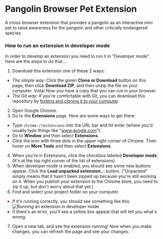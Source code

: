 
# Pangolin Browser Pet Extension
A cross-browser extension that provides a pangolin as an interactive mini pet to raise awareness for the pangolin and other critically endangered species.

### How to run an extension in developer mode
In order to develop an extension you need to run it in "Developer mode". Here are the steps to do that...

1. Download this extension one of these 2 ways:
* _The simple way:_ Click the green **Clone or Download** button on this page, then click **Download ZIP**, and then unzip the file on your computer. Voila! Now you have a copy that you can run in your browser.
* _The Git way:_ If you're comfortable with Git, you can download this repository by [forking and cloning it to your computer](https://help.github.com/articles/fork-a-repo/).
2. Open Google Chrome.
3. Go to the **Extensions** page. Here are some ways to get there:
* Type `chrome://extensions` into the URL bar and hit enter (where you'd usually type things like "www.google.com").
* Go to **Window** and then select **Extensions**.
* Click the icon with three dots in the upper right corner of Chrome. Then hover on **More Tools** and then select **Extensions**.
4. When you're in Extensions, click the checkbox labeled **Developer mode**. (It's at the top right corner of the list of extensions).
5. When developer mode is enabled, you should see some new buttons appear. Click the **Load unpacked extension...** button. ("Unpacked" simply means that it hasn't been zipped up because you're still working on it. When you publish your extension to the Chrome store, you need to zip it up, but don't worry about that yet.)
6. Find and select your project folder on your computer.
* If it's running correctly, you should see something like this.
![Running an extension in developer mode](images/readme-developer-mode.png)
* If there's an error, you'll see a yellow box appear that will tell you what's wrong.

7. Open a new tab, and see the extension running! Now when you make changes, you can refresh the page and see your changes.
